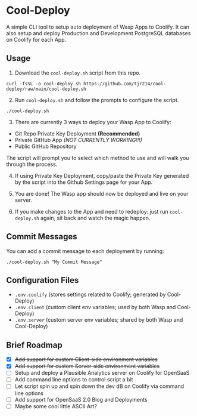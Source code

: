 # Cool-Deploy

A simple CLI tool to setup auto deployment of Wasp Apps to Coolify. It can also setup and deploy Production and Development PostgreSQL databases on Coolify for each App.

## Usage

1. Download the `cool-deploy.sh` script from this repo.

```shell
curl -fsSL -o cool-deploy.sh https://github.com/tjr214/cool-deploy/raw/main/cool-deploy.sh
```

2. Run `cool-deploy.sh` and follow the prompts to configure the script.

```shell
./cool-deploy.sh
```

3. There are currently 3 ways to deploy your Wasp App to Coolify:

- Git Repo Private Key Deployment **(Recommended)**
- Private GitHub App _(NOT CURRENTLY WORKING!!!)_
- Public GitHub Repository

The script will prompt you to select which method to use and will walk you through the process.

4. If using Private Key Deployment, copy/paste the Private Key generated by the script into the Github Settings page for your App.

5. You are done! The Wasp app should now be deployed and live on your server.

6. If you make changes to the App and need to redeploy: just run `cool-deploy.sh` again, sit back and watch the magic happen.

## Commit Messages

You can add a commit message to each deployment by running:

```shell
./cool-deploy.sh "My Commit Message"
```

## Configuration Files

- `.env.coolify` (stores settings related to Coolify; generated by Cool-Deploy)
- `.env.client` (custom client env variables; used by both Wasp and Cool-Deploy)
- `.env.server` (custom server env variables; shared by both Wasp and Cool-Deploy)

## Brief Roadmap

- [x] ~~Add support for custom Client-side environment variables~~
- [x] ~~Add support for custom Server-side environment variables~~
- [ ] Setup and deploy a Plausible Analytics server on Coolify for OpenSaaS
- [ ] Add command line options to control script a bit
- [ ] Let script spin up and spin down the dev dB on Coolify via command line options
- [ ] Add support for OpenSaaS 2.0 Blog and Deployments
- [ ] Maybe some cool little ASCII Art?
